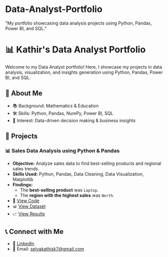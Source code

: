 # Data-Analyst-Portfolio
"My portfolio showcasing data analysis projects using Python, Pandas, Power BI, and SQL."
# 📊 Kathir's Data Analyst Portfolio

Welcome to my Data Analyst portfolio! Here, I showcase my projects in data analysis, visualization, and insights generation using Python, Pandas, Power BI, and SQL.

## 🔹 About Me
- 📚 Background: Mathematics & Education  
- 🛠 Skills: Python, Pandas, NumPy, Power BI, SQL  
- 🎯 Interest: Data-driven decision making & business insights  

## 📂 Projects

### 📊 Sales Data Analysis using Python & Pandas
- **Objective:** Analyze sales data to find best-selling products and regional sales trends.
- **Skills Used:** Python, Pandas, Data Cleaning, Data Visualization, Matplotlib
- **Findings:**
  - The **best-selling product** was `Laptop`.
  - The **region with the highest sales** was `North`.
- 🔗 [View Code](https://raw.githubusercontent.com/SelvaKathir-DataAnalytics/Data-Analyst-Portfolio/refs/heads/main/Sales_analysis.py)  
- 📊 [View Dataset](https://raw.githubusercontent.com/SelvaKathir-DataAnalytics/Data-Analyst-Portfolio/refs/heads/main/sales_data.csv)  
- 📈 [View Results](https://raw.githubusercontent.com/SelvaKathir-DataAnalytics/Data-Analyst-Portfolio/refs/heads/main/sales_per_product.csv)



## 📞 Connect with Me
- 💼 [LinkedIn](#)  
- 📧 Email: selvakathisk7@gmail.com  
